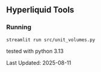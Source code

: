 ## Hyperliquid Tools

### Running 

`streamlit run src/unit_volumes.py`

tested with python 3.13

Last Updated: 2025-08-11